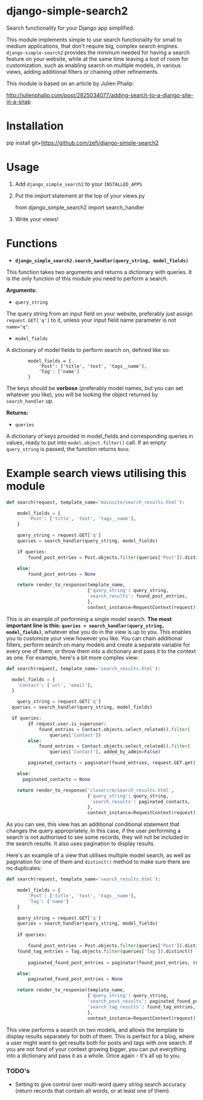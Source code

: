 # django-simple-search2

Search functionality for your Django app simplified.

This module implements simple to use search functionality for small to medium applications, that don't require big, complex search engines. ``django-simple-search2`` provides the minimum needed for having a search feature on your website, while at the same time leaving a loot of room for customization, such as enabling search on multiple models, in various views, adding additional filters or chaining other refinements.

This module is based on an article by Julien Phalip:

http://julienphalip.com/post/2825034077/adding-search-to-a-django-site-in-a-snap

# Installation

  pip install git+https://github.com/zefj/django-simple-search2

# Usage

1. Add `django_simple_search2` to your ``INSTALLED_APPS``
2. Put the import statement at the top of your views.py

    from django_simple_search2 import search_handler

3. Write your views!
 
# Functions

* **``django_simple_search2.search_handler(query_string, model_fields)``**

 This function takes two arguments and returns a dictionary with queries. It is the only function of this module you need to perform a search.

  **Arguments:**

  * ``query_string``

  The query string from an input field on your website, preferably just assign ``request.GET['q']`` to it, unless your input field name parameter is not ``name="q"``.

  * ``model_fields``

  A dictionary of model fields to perform search on, defined like so: 

            model_fields = {
                'Post': ['title', 'text', 'tags__name'],
                'Tag': ['name']
            }

  The keys should be **verbose** (preferably model names, but you can set whatever you like), you will be looking the object returned by ``search_handler`` up.

  **Returns:**

  * ``queries``

  A dictionary of keys provided in model_fields and corresponding queries in values, ready to put into `model.object.filter()` call. If an empty ``query_string`` is passed, the function returns ``None``. 


# Example search views utilising this module

```python
def search(request, template_name='mainsite/search_results.html'):

    model_fields = {
        'Post': ['title', 'text', 'tags__name'],
    }

    query_string = request.GET['q']
    queries = search_handler(query_string, model_fields)

    if queries:
        found_post_entries = Post.objects.filter(queries['Post']).distinct()

    else:
        found_post_entries = None

    return render_to_response(template_name,
                              {'query_string': query_string,
                              'search_results': found_post_entries,
                              },
                              context_instance=RequestContext(request))
```

This is an example of performing a single model search. **The most important line is this: ``queries = search_handler(query_string, model_fields)``**, whatever else you do in the view is up to you. This enables you to customize your view however you like. You can chain additional filters, perform search on many models and create a separate variable for every one of them, or throw them into a dictionary and pass it to the context as one. For example, here's a bit more complex view:

```python
def search(request, template_name='search_results.html'):

  model_fields = {
    'Contact': ['url', 'email'],
  }

    query_string = request.GET['q']
  queries = search_handler(query_string, model_fields)

  if queries:
        if request.user.is_superuser:
            found_entries = Contact.objects.select_related().filter(
                queries['Contact'])
        else:
            found_entries = Contact.objects.select_related().filter(
                queries['Contact'], added_by_admin=False)

        paginated_contacts = paginator(found_entries, request.GET.get('page'))

    else:
      paginated_contacts = None

    return render_to_response('clovercrm/search_results.html',
                              {'query_string': query_string,
                               'search_results': paginated_contacts,
                              },
                              context_instance=RequestContext(request))
```                              

As you can see, this view has an additional conditional statement that changes the query appropriately. In this case, if the user performing a search is not authorised to see some records, they will not be included in the search results. It also uses pagination to display results.

Here's an example of a view that utilises multiple model search, as well as pagination for one of them and ``distinct()`` method to make sure there are no duplicates:

```python
def search(request, template_name='search_results.html'):

    model_fields = {
        'Post': ['title', 'text', 'tags__name'],
        'Tag': ['name']
    }

    query_string = request.GET['q']
    queries = search_handler(query_string, model_fields)
    
    if queries:

        found_post_entries = Post.objects.filter(queries['Post']).distinct()
    found_tag_entries = Tag.objects.filter(queries['Tag']).distinct()
        
        paginated_found_post_entries = paginator(found_post_entries, request.GET.get('page'))

    else:
        paginated_found_post_entries = None

    return render_to_response(template_name,
                              {'query_string': query_string,
                              'search_post_results': paginated_found_post_entries,
                              'search_tag_results': found_tag_entries,
                              },
                              context_instance=RequestContext(request))
```

This view performs a search on two models, and allows the template to display results separately for both of them. This is perfect for a blog, where a user might want to get results both for posts and tags with one search. If you are not fond of your context growing bigger, you can put everything into a dictionary and pass it as a whole. Once again - it's all up to you.

### TODO's

* Setting to give control over multi-word query string search accuracy (return records that contain all words, or at least one of them).